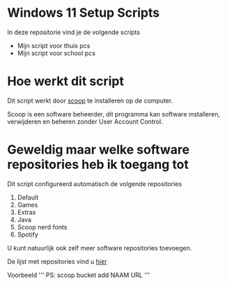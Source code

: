 # Windows 11 Setup Scripts

In deze repositorie vind je de volgende scripts
* Mijn script voor thuis pcs
* Mijn script voor school pcs

# Hoe werkt dit script
Dit script werkt door [scoop](https://scoop.sh) te installeren op de computer.

Scoop is een software beheerder, dit programma kan software installeren, verwijderen en beheren zonder User Account Control.

# Geweldig maar welke software repositories heb ik toegang tot
Dit script configureerd automatisch de volgende repositories

1. Default
2. Games
3. Extras
4. Java
5. Scoop nerd fonts
6. Spotify

U kunt natuurlijk ook zelf meer software repositories toevoegen.

De lijst met repositories vind u [hier]("https://rasa.github.io/scoop-directory/by-score.html")

Voorbeeld
'''
 PS: scoop bucket add NAAM URL
'''
